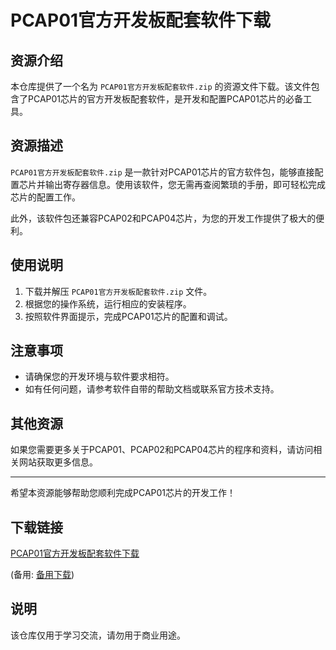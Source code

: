 # PCAP01官方开发板配套软件下载

## 资源介绍

本仓库提供了一个名为 `PCAP01官方开发板配套软件.zip` 的资源文件下载。该文件包含了PCAP01芯片的官方开发板配套软件，是开发和配置PCAP01芯片的必备工具。

## 资源描述

`PCAP01官方开发板配套软件.zip` 是一款针对PCAP01芯片的官方软件包，能够直接配置芯片并输出寄存器信息。使用该软件，您无需再查阅繁琐的手册，即可轻松完成芯片的配置工作。

此外，该软件包还兼容PCAP02和PCAP04芯片，为您的开发工作提供了极大的便利。

## 使用说明

1. 下载并解压 `PCAP01官方开发板配套软件.zip` 文件。
2. 根据您的操作系统，运行相应的安装程序。
3. 按照软件界面提示，完成PCAP01芯片的配置和调试。

## 注意事项

- 请确保您的开发环境与软件要求相符。
- 如有任何问题，请参考软件自带的帮助文档或联系官方技术支持。

## 其他资源

如果您需要更多关于PCAP01、PCAP02和PCAP04芯片的程序和资料，请访问相关网站获取更多信息。

---

希望本资源能够帮助您顺利完成PCAP01芯片的开发工作！

## 下载链接
[PCAP01官方开发板配套软件下载](https://pan.quark.cn/s/77838934905b) 

(备用: [备用下载](https://pan.baidu.com/s/1ST_S1SxVj4Vu2giz4gWQ_w?pwd=o7pb))

## 说明

该仓库仅用于学习交流，请勿用于商业用途。
